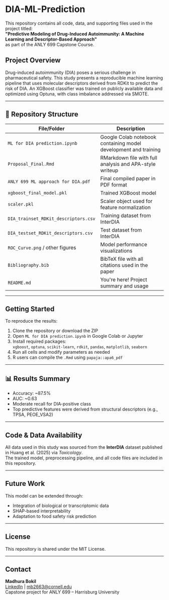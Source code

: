 # DIA-ML-Prediction

This repository contains all code, data, and supporting files used in the project titled:  
**"Predictive Modeling of Drug-Induced Autoimmunity: A Machine Learning and Descriptor-Based Approach"**  
as part of the ANLY 699 Capstone Course.

## Project Overview

Drug-induced autoimmunity (DIA) poses a serious challenge in pharmaceutical safety. This study presents a reproducible machine learning pipeline that uses molecular descriptors derived from RDKit to predict the risk of DIA. An XGBoost classifier was trained on publicly available data and optimized using Optuna, with class imbalance addressed via SMOTE.

---

## 📁 Repository Structure

| File/Folder                        | Description |
|-----------------------------------|-------------|
| `ML for DIA prediction.ipynb`     | Google Colab notebook containing model development and training |
| `Proposal_Final.Rmd`              | RMarkdown file with full analysis and APA-style writeup |
| `ANLY 699 ML approach for DIA.pdf`| Final compiled paper in PDF format |
| `xgboost_final_model.pkl`         | Trained XGBoost model |
| `scaler.pkl`                      | Scaler object used for feature normalization |
| `DIA_trainset_RDKit_descriptors.csv` | Training dataset from InterDIA |
| `DIA_testset_RDKit_descriptors.csv`  | Test dataset from InterDIA |
| `ROC_Curve.png` / other figures   | Model performance visualizations |
| `Bibliography.bib`                | BibTeX file with all citations used in the paper |
| `README.md`                       | You're here! Project summary and usage |

---

##  Getting Started

To reproduce the results:

1. Clone the repository or download the ZIP
2. Open `ML for DIA prediction.ipynb` in Google Colab or Jupyter
3. Install required packages:  
   `xgboost`, `optuna`, `scikit-learn`, `rdkit`, `pandas`, `matplotlib`, `seaborn`
4. Run all cells and modify parameters as needed
5. R users can compile the `.Rmd` using `papaja::apa6_pdf`

---

## 📊 Results Summary

- Accuracy: ~87.5%  
- AUC: ~0.63  
- Moderate recall for DIA-positive class  
- Top predictive features were derived from structural descriptors (e.g., TPSA, PEOE_VSA2)

---

## Code & Data Availability

All data used in this study was sourced from the **InterDIA** dataset published in Huang et al. (2025) via *Toxicology*.  
The trained model, preprocessing pipeline, and all code files are included in this repository.

---

## Future Work

This model can be extended through:
- Integration of biological or transcriptomic data
- SHAP-based interpretability
- Adaptation to food safety risk prediction

---

##  License

This repository is shared under the MIT License.

---

##  Contact

**Madhura Bokil**  
[LinkedIn](https://www.linkedin.com/in/madhura-bokil) | mb2663@cornell.edu  
Capstone project for ANLY 699 – Harrisburg University

